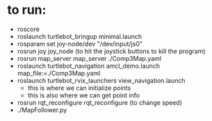 # to run:
* roscore
* roslaunch turtlebot_bringup minimal.launch
* rosparam set joy-node/dev "/dev/input/js0"
* rosrun joy joy_node (to hit the joystick buttons to kill the program)
* rosrun map_server map_server ./Comp3Map.yaml
* roslaunch turtlebot_navigation amcl_demo.launch map_file:=./Comp3Map.yaml
* roslaunch turtlebot_rvix_launchers view_navigation.launch
    * this is where we can initialize points
    * this is also where we can get point info
* rosrun rqt_reconfigure rqt_reconfigure (to change speed)
* ./MapFollower.py

